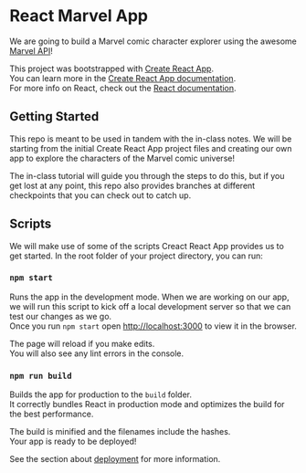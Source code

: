 # React Marvel App
We are going to build a Marvel comic character explorer using the awesome [Marvel API](https://developer.marvel.com/)!

This project was bootstrapped with [Create React App](https://github.com/facebook/create-react-app). <br>
You can learn more in the [Create React App documentation](https://facebook.github.io/create-react-app/docs/getting-started).<br>
For more info on React, check out the [React documentation](https://reactjs.org/).


## Getting Started

This repo is meant to be used in tandem with the in-class notes. We will be starting from the initial Create React App project files and creating our own app to explore the characters of the Marvel comic universe!

The in-class tutorial will guide you through the steps to do this, but if you get lost at any point, this repo also provides branches at different checkpoints that you can check out to catch up.


## Scripts

We will make use of some of the scripts Creact React App provides us to get started. In the root folder of your project directory, you can run:

### `npm start`

Runs the app in the development mode. When we are working on our app, we will run this script to kick off a local development server so that we can test our changes as we go.<br>
Once you run `npm start` open [http://localhost:3000](http://localhost:3000) to view it in the browser.

The page will reload if you make edits.<br>
You will also see any lint errors in the console.


### `npm run build`

Builds the app for production to the `build` folder.<br>
It correctly bundles React in production mode and optimizes the build for the best performance.

The build is minified and the filenames include the hashes.<br>
Your app is ready to be deployed!

See the section about [deployment](https://facebook.github.io/create-react-app/docs/deployment) for more information.



